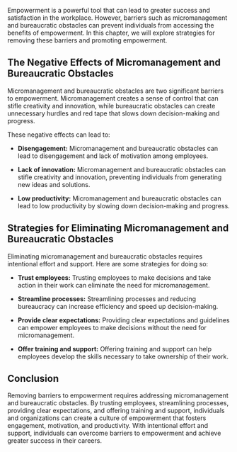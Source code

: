 
Empowerment is a powerful tool that can lead to greater success and satisfaction in the workplace. However, barriers such as micromanagement and bureaucratic obstacles can prevent individuals from accessing the benefits of empowerment. In this chapter, we will explore strategies for removing these barriers and promoting empowerment.

The Negative Effects of Micromanagement and Bureaucratic Obstacles
------------------------------------------------------------------

Micromanagement and bureaucratic obstacles are two significant barriers to empowerment. Micromanagement creates a sense of control that can stifle creativity and innovation, while bureaucratic obstacles can create unnecessary hurdles and red tape that slows down decision-making and progress.

These negative effects can lead to:

* **Disengagement:** Micromanagement and bureaucratic obstacles can lead to disengagement and lack of motivation among employees.

* **Lack of innovation:** Micromanagement and bureaucratic obstacles can stifle creativity and innovation, preventing individuals from generating new ideas and solutions.

* **Low productivity:** Micromanagement and bureaucratic obstacles can lead to low productivity by slowing down decision-making and progress.

Strategies for Eliminating Micromanagement and Bureaucratic Obstacles
---------------------------------------------------------------------

Eliminating micromanagement and bureaucratic obstacles requires intentional effort and support. Here are some strategies for doing so:

* **Trust employees:** Trusting employees to make decisions and take action in their work can eliminate the need for micromanagement.

* **Streamline processes:** Streamlining processes and reducing bureaucracy can increase efficiency and speed up decision-making.

* **Provide clear expectations:** Providing clear expectations and guidelines can empower employees to make decisions without the need for micromanagement.

* **Offer training and support:** Offering training and support can help employees develop the skills necessary to take ownership of their work.

Conclusion
----------

Removing barriers to empowerment requires addressing micromanagement and bureaucratic obstacles. By trusting employees, streamlining processes, providing clear expectations, and offering training and support, individuals and organizations can create a culture of empowerment that fosters engagement, motivation, and productivity. With intentional effort and support, individuals can overcome barriers to empowerment and achieve greater success in their careers.
